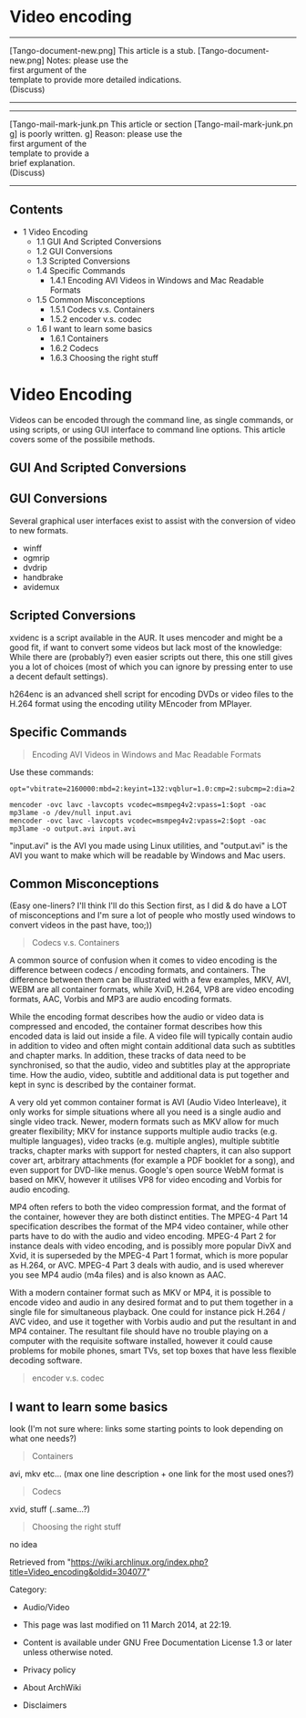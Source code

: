 Video encoding
==============

  ------------------------ ------------------------ ------------------------
  [Tango-document-new.png] This article is a stub.  [Tango-document-new.png]
                           Notes: please use the    
                           first argument of the    
                           template to provide more 
                           detailed indications.    
                           (Discuss)                
  ------------------------ ------------------------ ------------------------

  ------------------------ ------------------------ ------------------------
  [Tango-mail-mark-junk.pn This article or section  [Tango-mail-mark-junk.pn
  g]                       is poorly written.       g]
                           Reason: please use the   
                           first argument of the    
                           template to provide a    
                           brief explanation.       
                           (Discuss)                
  ------------------------ ------------------------ ------------------------

Contents
--------

-   1 Video Encoding
    -   1.1 GUI And Scripted Conversions
    -   1.2 GUI Conversions
    -   1.3 Scripted Conversions
    -   1.4 Specific Commands
        -   1.4.1 Encoding AVI Videos in Windows and Mac Readable
            Formats
    -   1.5 Common Misconceptions
        -   1.5.1 Codecs v.s. Containers
        -   1.5.2 encoder v.s. codec
    -   1.6 I want to learn some basics
        -   1.6.1 Containers
        -   1.6.2 Codecs
        -   1.6.3 Choosing the right stuff

Video Encoding
==============

Videos can be encoded through the command line, as single commands, or
using scripts, or using GUI interface to command line options. This
article covers some of the possibile methods.

  

GUI And Scripted Conversions
----------------------------

GUI Conversions
---------------

Several graphical user interfaces exist to assist with the conversion of
video to new formats.

-   winff
-   ogmrip
-   dvdrip
-   handbrake
-   avidemux

Scripted Conversions
--------------------

xvidenc is a script available in the AUR. It uses mencoder and might be
a good fit, if want to convert some videos but lack most of the
knowledge: While there are (probably?) even easier scripts out there,
this one still gives you a lot of choices (most of which you can ignore
by pressing enter to use a decent default settings).

h264enc is an advanced shell script for encoding DVDs or video files to
the H.264 format using the encoding utility MEncoder from MPlayer.

Specific Commands
-----------------

> Encoding AVI Videos in Windows and Mac Readable Formats

Use these commands:

    opt="vbitrate=2160000:mbd=2:keyint=132:vqblur=1.0:cmp=2:subcmp=2:dia=2:mv0:last_pred=3"

    mencoder -ovc lavc -lavcopts vcodec=msmpeg4v2:vpass=1:$opt -oac mp3lame -o /dev/null input.avi
    mencoder -ovc lavc -lavcopts vcodec=msmpeg4v2:vpass=2:$opt -oac mp3lame -o output.avi input.avi

"input.avi" is the AVI you made using Linux utilities, and "output.avi"
is the AVI you want to make which will be readable by Windows and Mac
users.

Common Misconceptions
---------------------

(Easy one-liners? I'll think I'll do this Section first, as I did & do
have a LOT of misconceptions and I'm sure a lot of people who mostly
used windows to convert videos in the past have, too;))

> Codecs v.s. Containers

A common source of confusion when it comes to video encoding is the
difference between codecs / encoding formats, and containers. The
difference between them can be illustrated with a few examples, MKV,
AVI, WEBM are all container formats, while XviD, H.264, VP8 are video
encoding formats, AAC, Vorbis and MP3 are audio encoding formats.

While the encoding format describes how the audio or video data is
compressed and encoded, the container format describes how this encoded
data is laid out inside a file. A video file will typically contain
audio in addition to video and often might contain additional data such
as subtitles and chapter marks. In addition, these tracks of data need
to be synchronised, so that the audio, video and subtitles play at the
appropriate time. How the audio, video, subtitle and additional data is
put together and kept in sync is described by the container format.

A very old yet common container format is AVI (Audio Video Interleave),
it only works for simple situations where all you need is a single audio
and single video track. Newer, modern formats such as MKV allow for much
greater flexibility; MKV for instance supports multiple audio tracks
(e.g. multiple languages), video tracks (e.g. multiple angles), multiple
subtitle tracks, chapter marks with support for nested chapters, it can
also support cover art, arbitrary attachments (for example a PDF booklet
for a song), and even support for DVD-like menus. Google's open source
WebM format is based on MKV, however it utilises VP8 for video encoding
and Vorbis for audio encoding.

MP4 often refers to both the video compression format, and the format of
the container, however they are both distinct entities. The MPEG-4 Part
14 specification describes the format of the MP4 video container, while
other parts have to do with the audio and video encoding. MPEG-4 Part 2
for instance deals with video encoding, and is possibly more popular
DivX and Xvid, it is superseded by the MPEG-4 Part 1 format, which is
more popular as H.264, or AVC. MPEG-4 Part 3 deals with audio, and is
used wherever you see MP4 audio (m4a files) and is also known as AAC.

With a modern container format such as MKV or MP4, it is possible to
encode video and audio in any desired format and to put them together in
a single file for simultaneous playback. One could for instance pick
H.264 / AVC video, and use it together with Vorbis audio and put the
resultant in and MP4 container. The resultant file should have no
trouble playing on a computer with the requisite software installed,
however it could cause problems for mobile phones, smart TVs, set top
boxes that have less flexible decoding software.

> encoder v.s. codec

I want to learn some basics
---------------------------

look (I'm not sure where: links some starting points to look depending
on what one needs?)

> Containers

avi, mkv etc... (max one line description + one link for the most used
ones?)

> Codecs

xvid, stuff (..same...?)

> Choosing the right stuff

no idea

Retrieved from
"https://wiki.archlinux.org/index.php?title=Video_encoding&oldid=304077"

Category:

-   Audio/Video

-   This page was last modified on 11 March 2014, at 22:19.
-   Content is available under GNU Free Documentation License 1.3 or
    later unless otherwise noted.
-   Privacy policy
-   About ArchWiki
-   Disclaimers

